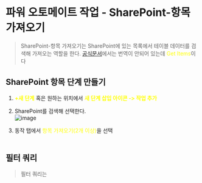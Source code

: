 # 파워 오토메이트 작업 - SharePoint-항목 가져오기
> SharePoint-항목 가져오기는 SharePoint에 있는 목록에서 테이블 데이터를 검색해 가져오는 역할을 한다. [공식문서](https://docs.microsoft.com/ko-kr/connectors/sharepointonline/#get-items)에서는 번역이 안되어 있는데 <span style="color:yellow">Get Items</span>이다  <span style="color:yellow"></span>

## SharePoint 항목 단계 만들기

1. <span style="color:yellow">**+새 단계**</span> 혹은 원하는 위치에서 <span style="color:yellow">**새 단계 삽입 아이콘 -> 작업 추가**</span>

2.  SharePoint를 검색해 선택한다.<br>![image](https://user-images.githubusercontent.com/39551265/155284540-df10a539-ee39-4bed-804c-5dd0b961a221.png)<br>

3. 동작 탭에서 <span style="color:yellow">항목 가져오기(2개 이상)</span>을 선택<br><br>

## 필터 쿼리
> 필터 쿼리는 